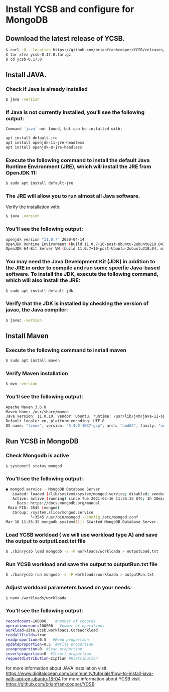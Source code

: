 # Install YCSB and configure for MongoDB

## Download the latest release of YCSB.

```sh
$ curl -O --location https://github.com/brianfrankcooper/YCSB/releases/download/0.17.0/ycsb-0.17.0.tar.gz
$ tar xfvz ycsb-0.17.0.tar.gz 
$ cd ycsb-0.17.0
```
## Install JAVA.

### Check if Java is already installed

```sh
$ java -version
```
### If Java is not currently installed, you’ll see the following output:

```sh
Command 'java' not found, but can be installed with:

apt install default-jre
apt install openjdk-11-jre-headless
apt install openjdk-8-jre-headless
```

### Execute the following command to install the default Java Runtime Environment (JRE), which will install the JRE from OpenJDK 11:

```sh
$ sudo apt install default-jre
```

### The JRE will allow you to run almost all Java software.

Verify the installation with:

```sh
$ java -version
```

### You’ll see the following output:

```sh
openjdk version "11.0.7" 2020-04-14
OpenJDK Runtime Environment (build 11.0.7+10-post-Ubuntu-2ubuntu218.04)
OpenJDK 64-Bit Server VM (build 11.0.7+10-post-Ubuntu-2ubuntu218.04, mixed mode, sharing)
```

### You may need the Java Development Kit (JDK) in addition to the JRE in order to compile and run some specific Java-based software. To install the JDK, execute the following command, which will also install the JRE:

```sh
$ sudo apt install default-jdk
```

### Verify that the JDK is installed by checking the version of javac, the Java compiler:

```sh
$ javac -version
```

## Install Maven

### Execute the following command to install maven

```sh
$ sudo apt install maven
```
### Verify Maven installation

```sh
$ mvn -version
```

### You’ll see the following output:

```sh
Apache Maven 3.6.0
Maven home: /usr/share/maven
Java version: 11.0.10, vendor: Ubuntu, runtime: /usr/lib/jvm/java-11-openjdk-amd64
Default locale: en, platform encoding: UTF-8
OS name: "linux", version: "5.4.0-1037-gcp", arch: "amd64", family: "unix"
```

## Run YCSB in MongoDB

### Check Mongodb is active

```sh
$ systemctl status mongod 
```

### You’ll see the following output:

```sh
● mongod.service - MongoDB Database Server
   Loaded: loaded (/lib/systemd/system/mongod.service; disabled; vendor preset: enabled)
   Active: active (running) since Tue 2021-03-16 11:35:35 UTC; 1h 20min ago
     Docs: https://docs.mongodb.org/manual
 Main PID: 3545 (mongod)
   CGroup: /system.slice/mongod.service
           └─3545 /usr/bin/mongod --config /etc/mongod.conf
Mar 16 11:35:35 mongodb systemd[1]: Started MongoDB Database Server.
```
### Load YCSB workload ( we will use workload type A) and save the output to outputLoad.txt file

```sh
$ ./bin/ycsb load mongodb -s -P workloads/workloada > outputLoad.txt
```
### Run YCSB workload and save the output to outputRun.txt file

```sh
$ ./bin/ycsb run mongodb -s -P workloads/workloada > outputRun.txt
```

### Adjust workload parameters based on your needs:

```sh
$ nano /workloads/workloada
```

### You’ll see the following output:

```sh
recordcount=100000    #number of records
operationcount=100000   #numer of operations
workload=site.ycsb.workloads.CoreWorkload
readallfields=true
readproportion=0.5   #Read proportion
updateproportion=0.5  #Write proportion
scanproportion=0  #Scan proportion
insertproportion=0  #Insert proportion
requestdistribution=zipfian #Distribution 
```

for more information about JAVA installation visit https://www.digitalocean.com/community/tutorials/how-to-install-java-with-apt-on-ubuntu-18-04
for more information about YCSB visit https://github.com/brianfrankcooper/YCSB
